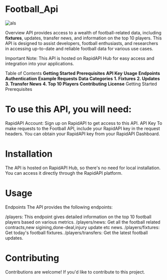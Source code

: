 # Football_Api



![als](https://github.com/Aadarsh-Mane/Football_Api/assets/95363427/e2a2fafd-05eb-4ef3-ad39-1f302a3dd91d)

Overview
 API provides access to a wealth of football-related data, including **fixtures**, updates, transfer news, and information on the top 10 players. This API is designed to assist developers, football enthusiasts, and researchers in accessing up-to-date and reliable football data for various use cases.

Important Note: This API is hosted on RapidAPI Hub for easy access and integration into your applications.

Table of Contents
**Getting Started**
**Prerequisites**
**API Key**
**Usage**
**Endpoints**
**Authentication**
**Example Requests**
**Data Categories**
**1. Fixtures**
**2. Updates**
**3. Transfer News**
**4. Top 10 Players**
**Contributing**
**License**
Getting Started
Prerequisites
# To use this API, you will need:

RapidAPI Account: Sign up on RapidAPI to get access to this API.
API Key
To make requests to the Football API, include your RapidAPI key in the request headers. You can obtain your RapidAPI key from your RapidAPI Dashboard.

# Installation
The API is hosted on RapidAPI Hub, so there's no need for local installation. You can access it directly through the RapidAPI platform.

# Usage
Endpoints
The API provides the following endpoints:

/players: This endpoint gives detailed information on the top 10 football players based on various metrics.
/players/news: Get all the football  related contracts,new sigining,done-deal,injury update etc news.
/players/fixtures: Get today's football fixtures.
/players/transfers: Get the latest football updates.



# Contributing
Contributions are welcome! If you'd like to contribute to this project.


